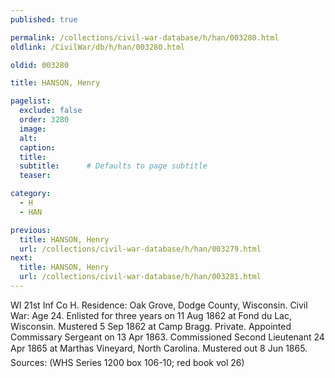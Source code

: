```yaml
---
published: true

permalink: /collections/civil-war-database/h/han/003280.html
oldlink: /CivilWar/db/h/han/003280.html

oldid: 003280

title: HANSON, Henry

pagelist:
  exclude: false
  order: 3280
  image: 
  alt:
  caption:
  title:
  subtitle:      # Defaults to page subtitle
  teaser:

category: 
  - H 
  - HAN

previous:
  title: HANSON, Henry
  url: /collections/civil-war-database/h/han/003279.html  
next:
  title: HANSON, Henry
  url: /collections/civil-war-database/h/han/003281.html   
---
```

WI 21st Inf Co H. Residence: Oak Grove, Dodge County, Wisconsin. Civil War: Age 24. Enlisted for three years on 11 Aug 1862 at Fond du Lac, Wisconsin. Mustered 5 Sep 1862 at Camp Bragg. Private. Appointed Commissary Sergeant on 13 Apr 1863. Commissioned Second Lieutenant 24 Apr 1865 at Martha&#146;s Vineyard, North Carolina. Mustered out 8 Jun 1865. Sources: (WHS Series 1200 box 106-10; red book vol 26)